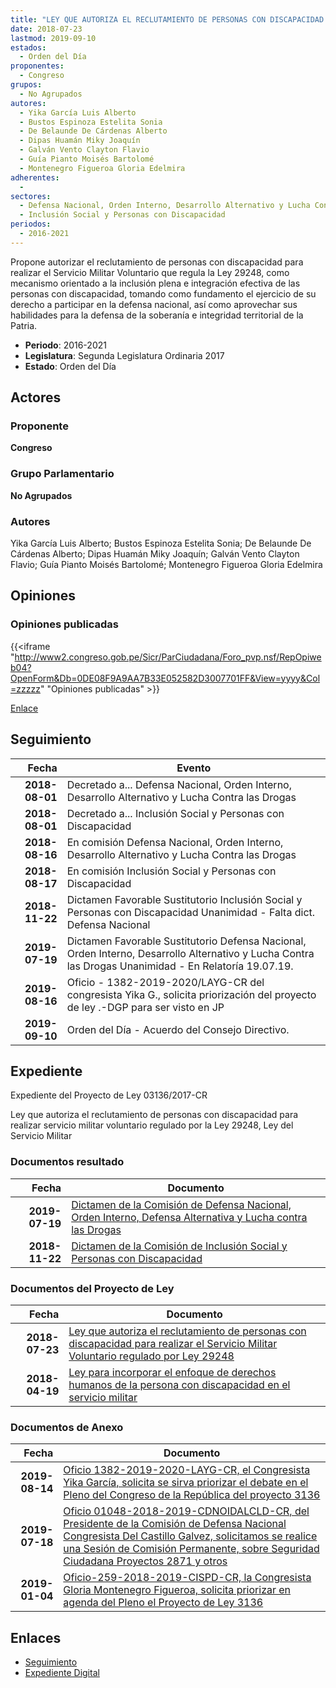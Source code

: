 ```yaml
---
title: "LEY QUE AUTORIZA EL RECLUTAMIENTO DE PERSONAS CON DISCAPACIDAD PARA REALIZAR EL SERVICIO MILITAR VOLUNTARIO REGULADO POR LEY 29248"
date: 2018-07-23
lastmod: 2019-09-10
estados: 
  - Orden del Día
proponentes: 
  - Congreso
grupos: 
  - No Agrupados
autores: 
  - Yika García Luis Alberto
  - Bustos Espinoza Estelita Sonia
  - De Belaunde De Cárdenas Alberto
  - Dipas Huamán Miky Joaquín
  - Galván Vento Clayton Flavio
  - Guía Pianto Moisés Bartolomé
  - Montenegro Figueroa Gloria Edelmira
adherentes: 
  - 
sectores: 
  - Defensa Nacional, Orden Interno, Desarrollo Alternativo y Lucha Contra las Drogas
  - Inclusión Social y Personas con Discapacidad
periodos: 
  - 2016-2021
---
```


Propone autorizar el reclutamiento de personas con discapacidad para realizar el Servicio Militar Voluntario que regula la Ley 29248, como mecanismo orientado a la inclusión plena e integración efectiva de las personas con discapacidad, tomando como fundamento el ejercicio de su derecho a participar en la defensa nacional, así como aprovechar sus habilidades para la defensa de la soberanía e integridad territorial de la Patria.

- **Periodo**: 2016-2021
- **Legislatura**: Segunda Legislatura Ordinaria 2017
- **Estado**: Orden del Día

## Actores

### Proponente

**Congreso**

### Grupo Parlamentario

**No Agrupados**

### Autores

Yika García Luis Alberto; Bustos Espinoza Estelita Sonia; De Belaunde De Cárdenas Alberto; Dipas Huamán Miky Joaquín; Galván Vento Clayton Flavio; Guía Pianto Moisés Bartolomé; Montenegro Figueroa Gloria Edelmira


## Opiniones

### Opiniones publicadas

{{<iframe "http://www2.congreso.gob.pe/Sicr/ParCiudadana/Foro_pvp.nsf/RepOpiweb04?OpenForm&Db=0DE08F9A9AA7B33E052582D3007701FF&View=yyyy&Col=zzzzz" "Opiniones publicadas" >}}

[Enlace](http://www2.congreso.gob.pe/Sicr/ParCiudadana/Foro_pvp.nsf/RepOpiweb04?OpenForm&Db=0DE08F9A9AA7B33E052582D3007701FF&View=yyyy&Col=zzzzz)

## Seguimiento

| Fecha | Evento |
|------:|--------|
| **2018-08-01** | Decretado a... Defensa Nacional, Orden Interno, Desarrollo Alternativo y Lucha Contra las Drogas|
| **2018-08-01** | Decretado a... Inclusión Social y Personas con Discapacidad|
| **2018-08-16** | En comisión Defensa Nacional, Orden Interno, Desarrollo Alternativo y Lucha Contra las Drogas|
| **2018-08-17** | En comisión Inclusión Social y Personas con Discapacidad|
| **2018-11-22** | Dictamen Favorable Sustitutorio Inclusión Social y Personas con Discapacidad Unanimidad - Falta dict. Defensa Nacional|
| **2019-07-19** | Dictamen Favorable Sustitutorio Defensa Nacional, Orden Interno, Desarrollo Alternativo y Lucha Contra las Drogas Unanimidad - En Relatoría 19.07.19.|
| **2019-08-16** | Oficio - 1382-2019-2020/LAYG-CR del congresista Yika G., solicita priorización del proyecto de ley .-DGP para ser visto en JP|
| **2019-09-10** | Orden del Día - Acuerdo del Consejo Directivo.|


## Expediente

Expediente del Proyecto de Ley 03136/2017-CR

Ley que autoriza el reclutamiento de personas con discapacidad para realizar servicio militar voluntario regulado por la Ley 29248, Ley del Servicio Militar


### Documentos resultado

| Fecha | Documento |
|------:|--------|
| **2019-07-19** | [Dictamen de la Comisión de Defensa Nacional, Orden Interno, Defensa Alternativa y Lucha contra las Drogas](http://www.leyes.congreso.gob.pe/Documentos/2016_2021/Dictamenes/Proyectos_de_Ley/02761DC07MAY20190719.pdf) |
| **2018-11-22** | [Dictamen de la Comisión de Inclusión Social y Personas con Discapacidad](http://www.leyes.congreso.gob.pe/Documentos/2016_2021/ADLP/Normas_Legales/30833-LEY.pdf) |

### Documentos del Proyecto de Ley

| Fecha | Documento |
|------:|--------|
| **2018-07-23** | [Ley que autoriza el reclutamiento de personas con discapacidad para realizar el Servicio Militar Voluntario regulado por Ley 29248](http://www.leyes.congreso.gob.pe/Documentos/2016_2021/Proyectos_de_Ley_y_de_Resoluciones_Legislativas/PL0313620180723.PDF) |
| **2018-04-19** | [Ley para incorporar el enfoque de derechos humanos de la persona con discapacidad en el servicio militar](http://www.leyes.congreso.gob.pe/Documentos/2016_2021/Proyectos_de_Ley_y_de_Resoluciones_Legislativas/PL0276120180419.pdf) |

### Documentos de Anexo

| Fecha | Documento |
|------:|--------|
| **2019-08-14** | [Oficio 1382-2019-2020-LAYG-CR, el Congresista Yika García, solicita se sirva priorizar el debate en el Pleno del Congreso de la República del proyecto 3136](http://www.leyes.congreso.gob.pe/Documentos/2016_2021/Oficios/Congresistas/OFICIO-1382-2019-2020-LAYG-CR.pdf) |
| **2019-07-18** | [Oficio 01048-2018-2019-CDNOIDALCLD-CR, del Presidente de la Comisión de Defensa Nacional Congresista Del Castillo Galvez, solicitamos se realice una Sesión de Comisión Permanente, sobre Seguridad Ciudadana Proyectos 2871 y otros](http://www.leyes.congreso.gob.pe/Documentos/2016_2021/Oficios/Comisiones_Ordinarias/OFICIO-01048-2018-2019-CDNOIDALCLD-CR.pdf) |
| **2019-01-04** | [Oficio-259-2018-2019-CISPD-CR, la Congresista Gloria Montenegro Figueroa, solicita priorizar en agenda del Pleno el Proyecto de Ley 3136](http://www.leyes.congreso.gob.pe/Documentos/2016_2021/Oficios/Comisiones_Ordinarias/OFICIO-259-2018-2019-CISPD-CR.pdf) |

## Enlaces 

- [Seguimiento](http://www2.congreso.gob.pe/Sicr/TraDocEstProc/CLProLey2016.nsf/f7fff46988ca05b1052578e100829cc7/3a47df9c38706942052582d300830f69?OpenDocument)
- [Expediente Digital](http://www2.congreso.gob.pe/Sicr/TraDocEstProc/CLProLey2016.nsf/f7fff46988ca05b1052578e100829cc7/3a47df9c38706942052582d300830f69?OpenDocument&Click=05257FB7005EB655.eb71d0cf91d8294e05256cdf006b5706/$Body/0.1C6C)
